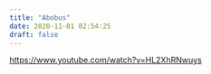 ```yaml
---
title: "Abobus"
date: 2020-11-01 02:54:25
draft: false
---
```


https://www.youtube.com/watch?v=HL2XhRNwuys
